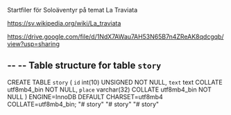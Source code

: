 Startfiler för Soloäventyr på temat La Traviata

https://sv.wikipedia.org/wiki/La_traviata

https://drive.google.com/file/d/1NdX7AWau7AH53N65B7n4ZReAK8qdcgqb/view?usp=sharing

--
-- Table structure for table `story`
--

CREATE TABLE `story` (
  `id` int(10) UNSIGNED NOT NULL,
  `text` text COLLATE utf8mb4_bin NOT NULL,
  `place` varchar(32) COLLATE utf8mb4_bin NOT NULL
) ENGINE=InnoDB DEFAULT CHARSET=utf8mb4 COLLATE=utf8mb4_bin;
"# story" 
"# story" 
"# story" 
